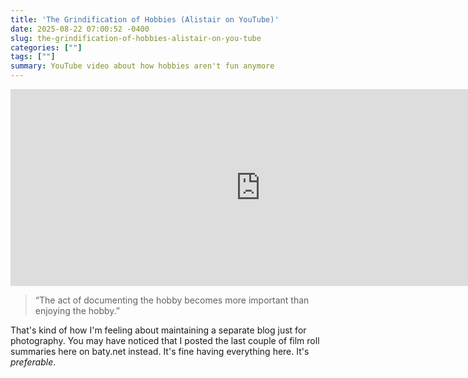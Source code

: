 ```yaml
---
title: 'The Grindification of Hobbies (Alistair on YouTube)'
date: 2025-08-22 07:00:52 -0400
slug: the-grindification-of-hobbies-alistair-on-you-tube
categories: [""]
tags: [""]
summary: YouTube video about how hobbies aren't fun anymore
---
```


<iframe width="800" height="315" src="https://www.youtube.com/embed/UHAqhP8EeYQ?si=thynY4H6OqpJnAsm" title="YouTube video player" frameborder="0" allow="accelerometer; autoplay; clipboard-write; encrypted-media; gyroscope; picture-in-picture; web-share" referrerpolicy="strict-origin-when-cross-origin" allowfullscreen></iframe>

> “The act of documenting the hobby becomes more important than enjoying the hobby.”

That's kind of how I'm feeling about maintaining a separate blog just for photography. You may have noticed that I posted the last couple of film roll summaries here on baty.net instead. It's fine having everything here. It's _preferable_.
